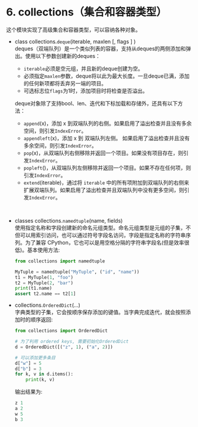 # 6. collections（集合和容器类型）   

这个模块实现了高级集合和容器类型，可以容纳各种对象。   
- class collections.`deque`(iterable, maxlen [, flags ] )   
  deques（双端队列）是一个类似列表的容器，支持从deques的两侧添加和弹出。使用以下参数创建新的deques：   
  - `iterable`必须是空元组，并且新的deque创建为空。   
  - 必须指定`maxlen`参数，deque将以此为最大长度。一旦deque已满，添加的任何新项都将丢弃另一端的项目。   
  - 可选标志位`flags`为1时，添加项目时将检查是否溢出。   
 
  deque对象除了支持bool、len、迭代和下标加载和存储外，还具有以下方法：   
  - `append`(x)，添加 x 到双端队列的右侧。如果启用了溢出检查并且没有多余空间，则引发`IndexError`。   
  - `appendleft`(x)，添加 x 到 双端队列左侧。 如果启用了溢出检查并且没有多余空间，则引发`IndexError`。   
  - `pop`(x)，从双端队列右侧移除并返回一个项目。如果没有项目存在，则引发`IndexError`。   
  - `popleft`()，从双端队列左侧移除并返回一个项目。如果不存在任何项，则引发`IndexError`。   
  - `extend`(iterable)，通过将 `iterable` 中的所有项附加到双端队列的右侧来扩展双端队列。如果启用了溢出检查并且双端队列中没有更多空间，则引发`IndexError`。   
<br>  

- classes collections.`namedtuple`(name, fields)   
  使用指定名称和字段创建新的命名元组类型。命名元组类型是元组的子集，不但可以用索引访问，也可以通过符号字段名访问，字段是指定名称的字符串序列。为了兼容 CPython，它也可以是用空格分隔的字符串字段名(但是效率很低)。基本使用方法:   
  ```py
  from collections import namedtuple
  
  MyTuple = namedtuple("MyTuple", ("id", "name"))
  t1 = MyTuple(1, "foo")
  t2 = MyTuple(2, "bar")
  print(t1.name)
  assert t2.name == t2[1]
  
  ```
  
- collections.`OrderedDict`(…)   
  字典类型的子集，它会按顺序保存添加的键值。当字典完成迭代，就会按照添加时的顺序返回:   
  ```py
  from collections import OrderedDict
  
  # 为了利用 ordered keys, 需要初始化OrderedDict
  d = OrderedDict([("z", 1), ("a", 2)])
  
  # 可以添加更多条目
  d["w"] = 5
  d["b"] = 3
  for k, v in d.items():
      print(k, v)
  
  ```
  输出结果为:   
  ```py
  z 1
  a 2
  w 5
  b 3
  
  ```
